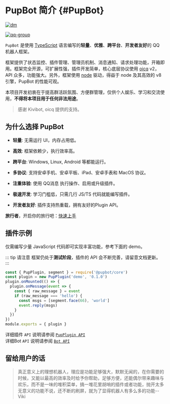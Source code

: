 # PupBot 简介 {#PupBot}

<!--[![npm-version](https://img.shields.io/npm/v/@pupbot/core?color=527dec&label=%40pupbot%2Fcore&style=flat-square)](https://npm.im/package/@pupbot/core)[![dm](https://shields.io/npm/dm/@pupbot/core?label=downloads&style=flat-square)](https://npm.im/package/@pupbot/core)
-->
[![dm](https://shields.io/npm/dm/pupbot?label=downloads&style=flat-square)](https://npm.im/package/pupbot)

<!--[![node-engine](https://img.shields.io/node/v/@pupbot/core?style=flat-square&logo=Node.js&logoColor=ffffff&color=527dec)](https://nodejs.org)-->
[![qq-group](https://img.shields.io/badge/QQ%20%E7%BE%A4-532286460-527dec?logo=TencentQQ&style=flat-square&logoColor=ffffff)](https://qm.qq.com/cgi-bin/qm/qr?k=HK_MJ6jPmNb--oFtqGbYLnrSrYORiayX&jump_from=webapi&authKey=v/GUqKlGOF/EUGF5irCqYRA/+JFJ7pIRtqXNGPsNCos159ati25QOlqVTmGF8bjO)

`PupBot` 是使用 [TypeScript](https://www.typescriptlang.org/) 语言编写的**轻量**、**优雅**、**跨平台**、**开发者友好**的 QQ 机器人框架。

框架提供了状态监控、插件管理、管理员机制、消息通知、请求处理功能，开箱即用。框架完全开源，可扩展性强，插件开发简单，核心底层协议使用 [oicq](https://github.com/takayama-lily/oicq) v2，API 众多，功能强大。另外，框架使用 [node](https://nodejs.org/) 驱动，得益于 node 及其高效的 v8 引擎，PupBot 的性能可观。

本项目开发初衷在于提高群活跃氛围、方便群管理，仅供个人娱乐、学习和交流使用，**不得将本项目用于任何非法用途**。
>感谢 Kivibot, oicq 提供的支持。

## 为什么选择 PupBot

-  **轻量**: 无需运行 UI，内存占用低。

-  **高效**: 框架依赖少，执行效率高。

-  **跨平台**: Windows, Linux,  Android 等都能运行。

-  **多协议**: 支持安卓手机、安卓平板、iPad、安卓手表和 MacOS 协议。

-  **注重体验**: 使用 QQ消息 执行操作、启用或升级插件。

-  **极速开发**: 学习门槛低，只需几行 JS/TS 代码就能编写插件。

-  **开发者友好**: 插件支持热重载，拥有友好的Plugin API。
  
**旅行者**，开启你的旅行吧：[快速上手](/start/online)
## 插件示例

仅需编写少量 JavaScript 代码即可实现丰富功能，参考下面的 demo。

::: tip 请注意
框架仍处于**测试阶段**，插件的 API 会不断完善，请留意文档更新。
:::

```js
const { PupPlugin, segment } = require('@pupbot/core')
const plugin = new PupPlugin('demo', '0.1.0')
plugin.onMounted(() => {
  plugin.onMessage(event => {
    const { raw_message } = event
    if (raw_message === 'hello') {
      const msgs = [segment.face(66), 'world']
      event.reply(msgs)
    }
  })
})
module.exports = { plugin }
```

详细插件 `API` 说明请参阅 [`PupPlugin API`](/api/plugin)<br>
详细Bot `API` 说明请参阅 [`Bot API`](/api/bot)

## 留给用户的话
>真正意义上的理想机器人，理应是功能足够强大，默默无闻的，在你需要的时候，又能以最高的效率及时给予你帮助，足够方便，还能偶尔带来趣味与欢乐，而不是一味的堆积菜单，搞一堆花里胡哨的插件或者功能，抛开太多无意义的功能不说，还不断的刷屏，就为了显得机器人有多么多的功能--Viki